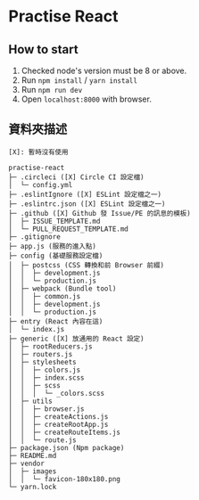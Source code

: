 # Practise React

## How to start

1. Checked node's version must be 8 or above.
2. Run `npm install` / `yarn install`
3. Run `npm run dev`
4. Open `localhost:8000` with browser.

## 資料夾描述

`[X]: 暫時沒有使用`

```
practise-react
├─ .circleci ([X] Circle CI 設定檔)
│  └─ config.yml
├─ .eslintIgnore ([X] ESLint 設定檔之一)
├─ .eslintrc.json ([X] ESLint 設定檔之一)
├─ .github ([X] Github 發 Issue/PE 的訊息的模板)
│  ├─ ISSUE_TEMPLATE.md
│  └─ PULL_REQUEST_TEMPLATE.md
├─ .gitignore
├─ app.js (服務的進入點)
├─ config (基礎服務設定檔)
│  ├─ postcss (CSS 轉換和前 Browser 前綴)
│  │  ├─ development.js
│  │  └─ production.js
│  ├─ webpack (Bundle tool)
│  │  ├─ common.js
│  │  ├─ development.js
│  │  └─ production.js
├─ entry (React 內容在這)
│  └─ index.js
├─ generic ([X] 放通用的 React 設定)
│  ├─ rootReducers.js
│  ├─ routers.js
│  ├─ stylesheets
│  │  ├─ colors.js
│  │  ├─ index.scss
│  │  ├─ scss
│  │  │  └─ _colors.scss
│  ├─ utils
│  │  ├─ browser.js
│  │  ├─ createActions.js
│  │  ├─ createRootApp.js
│  │  ├─ createRouteItems.js
│  │  └─ route.js
├─ package.json (Npm package)
├─ README.md
├─ vendor
│  ├─ images
│  │  └─ favicon-180x180.png
└─ yarn.lock
```
